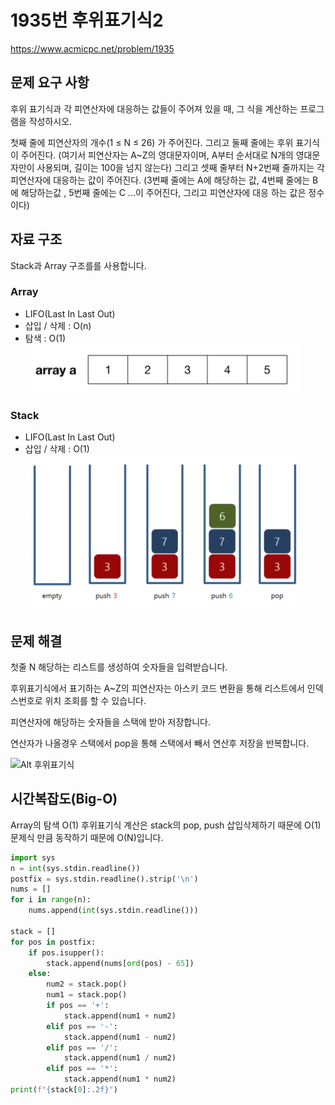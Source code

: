 # **1935번 후위표기식2**
https://www.acmicpc.net/problem/1935

## **문제 요구 사항**
후위 표기식과 각 피연산자에 대응하는 값들이 주어져 있을 때, 그 식을 계산하는 프로그램을 작성하시오.

첫째 줄에 피연산자의 개수(1 ≤ N ≤ 26) 가 주어진다. 그리고 둘째 줄에는 후위 표기식이 주어진다. (여기서 피연산자는 A~Z의 영대문자이며, A부터 순서대로 N개의 영대문자만이 사용되며, 길이는 100을 넘지 않는다) 그리고 셋째 줄부터 N+2번째 줄까지는 각 피연산자에 대응하는 값이 주어진다. (3번째 줄에는 A에 해당하는 값, 4번째 줄에는 B에 해당하는값 , 5번째 줄에는 C ...이 주어진다, 그리고 피연산자에 대응 하는 값은 정수이다)
## **자료 구조**
Stack과 Array 구조를를 사용합니다.
### Array
* LIFO(Last In Last Out)
* 삽입 / 삭제 : O(n)
* 탐색 : O(1)
![Alt array](./img/array.png)
### Stack
* LIFO(Last In Last Out)
* 삽입 / 삭제 : O(1)
![Alt stack](./img/stack.png)

## **문제 해결**
첫줄 N 해당하는 리스트를 생성하여 숫자들을 입력받습니다.

후위표기식에서 표기하는 A~Z의 피연산자는 아스키 코드 변환을 통해 리스트에서 인덱스번호로 위치 조회를 할 수 있습니다.

피연산자에 해당하는 숫자들을 스택에 받아 저장합니다.

연산자가 나올경우 스택에서 pop을 통해 스택에서 빼서 연산후 저장을 반복합니다.

![Alt 후위표기식](/img/후위표기식2.png)

## **시간복잡도(Big-O)**
Array의 탐색 O(1) 후위표기식 계산은 stack의 pop, push 삽입삭제하기 때문에  O(1) 문제식 만큼 동작하기 때문에 O(N)입니다.

```python
import sys
n = int(sys.stdin.readline())
postfix = sys.stdin.readline().strip('\n')
nums = []
for i in range(n):
    nums.append(int(sys.stdin.readline()))

stack = []
for pos in postfix:
    if pos.isupper():
        stack.append(nums[ord(pos) - 65])
    else:
        num2 = stack.pop()
        num1 = stack.pop()
        if pos == '+':
            stack.append(num1 + num2)
        elif pos == '-':
            stack.append(num1 - num2)
        elif pos == '/':
            stack.append(num1 / num2)
        elif pos == '*':
            stack.append(num1 * num2)
print(f"{stack[0]:.2f}")
```